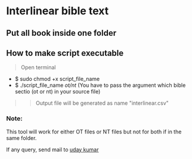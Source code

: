 # Interlinear bible text

## Put all book inside one folder

## How to make script executable

> Open terminal
* $ sudo chmod +x script_file_name
* $ ./script_file_name *ot/nt* (You have to pass the argument which bible sectio (ot or nt) in your source file)

>> Output file will be generated as name "interlinear.csv"

### Note: 
This tool will work for either OT files or NT files but not for both if in the same folder.

If any query, send mail to [uday kumar](uday.kumar@bridgeconn.com) 
